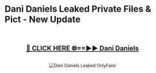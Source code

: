 # Dani Daniels Leaked Private Files & Pict - New Update
<br>
<div align="center">
<h2><a href="https://mediafilles.blogspot.com/?title=Dani_Daniels" rel="nofollow">🔴 CLICK HERE 🌐==►► Dani Daniels</a></h2>
<br>
<a href="https://mediafilles.blogspot.com/?title=Dani_Daniels" rel="nofollow" data-target="animated-image.originalLink"><img src="https://i.ibb.co.com/WyWwxjT/player-gif2.gif" alt="Dani Daniels Leaked OnlyFans" style="max-width: 100%; display: inline-block;" data-target="animated-image.originalImage"></a>
</div>
<br>